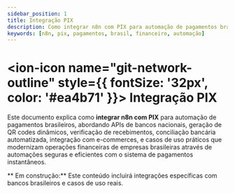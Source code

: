 ```yaml
---
sidebar_position: 1
title: Integração PIX
description: Como integrar n8n com PIX para automação de pagamentos brasileiros
keywords: [n8n, pix, pagamentos, brasil, financeiro, automação]
---
```


# <ion-icon name="git-network-outline" style={{ fontSize: '32px', color: '#ea4b71' }}></ion-icon> Integração PIX

Este documento explica como **integrar n8n com PIX** para automação de pagamentos brasileiros, abordando APIs de bancos nacionais, geração de QR codes dinâmicos, verificação de recebimentos, conciliação bancária automatizada, integração com e-commerces, e casos de uso práticos que modernizam operações financeiras de empresas brasileiras através de automações seguras e eficientes com o sistema de pagamentos instantâneos.

** Em construção:** Este conteúdo incluirá integrações específicas com bancos brasileiros e casos de uso reais.
